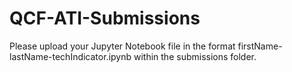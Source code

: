 # QCF-ATI-Submissions

Please upload your Jupyter Notebook file in the format firstName-lastName-techIndicator.ipynb within the submissions folder.
